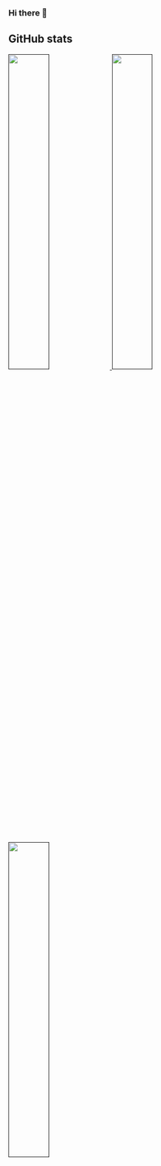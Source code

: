 ### Hi there 👋
GitHub stats
------------
<p align="left">
  <a href="">
    <img width="40%" src="https://github-readme-stats.vercel.app/api?username=Omnya-Ellethy&show_icons=true&theme=onedark&hide_border=true" />
    <img width="40%" src="https://github-readme-stats.vercel.app/api/top-langs/?username=Omnya-Ellethy&theme=onedark&layout=compact" />
    <img width="40%" src="https://github-readme-streak-stats.herokuapp.com/?user=Omnya-Ellethy&theme=onedark&hide_border=true" />
  </a>
</p>

<!--
**Omnya-Ellethy/Omnya-Ellethy** is a ✨ _special_ ✨ repository because its `README.md` (this file) appears on your GitHub profile.

Here are some ideas to get you started:

- 🔭 I’m currently working on ...
- 🌱 I’m currently learning ...
- 👯 I’m looking to collaborate on ...
- 🤔 I’m looking for help with ...
- 💬 Ask me about ...
- 📫 How to reach me: ...
- 😄 Pronouns: ...
- ⚡ Fun fact: ...
-->
